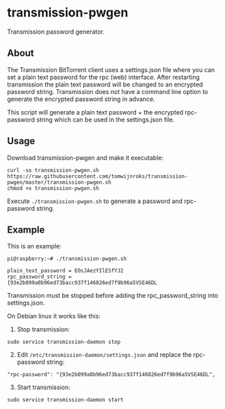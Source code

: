 # transmission-pwgen
Transmission password generator.

## About
The Transmission BitTorrent client uses a settings.json file where you can set a plain text password for the rpc (web) interface. After restarting transmission the plain text password will be changed to an encrypted password string. Transmission does not have a command line option to generate the encrypted password string in advance.

This script will generate a plain text password + the encrypted rpc-password string which can be used in the settings.json file.

## Usage
Download transmission-pwgen and make it executable:
```
curl -so transmission-pwgen.sh https://raw.githubusercontent.com/tomwijnroks/transmission-pwgen/master/transmission-pwgen.sh
chmod +x transmission-pwgen.sh
```
Execute `./transmission-pwgen.sh` to generate a password and rpc-password string.

## Example
This is an example:
```
pi@raspberry:~# ./transmission-pwgen.sh

plain_text_password = EOsJAezYIlESfYJ2
rpc_password_string = {93e2b099a0b96ed73bacc937f146826ed7f9b96a5VSE46DL
```
Transmission must be stopped before adding the rpc_password_string into settings.json.

On Debian linux it works like this:

1. Stop transmission:
```
sudo service transmission-daemon stop
```
2. Edit `/etc/transmission-daemon/settings.json` and replace the rpc-password string:
```
"rpc-password": "{93e2b099a0b96ed73bacc937f146826ed7f9b96a5VSE46DL",
```
3. Start transmission:
```
sudo service transmission-daemon start
```
